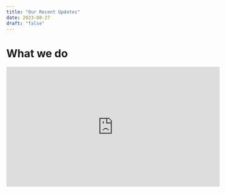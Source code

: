 ```yaml
---
title: "Our Recent Updates"
date: 2023-08-27
draft: "false"
---
```


# What we do


<iframe width="560" height="315" src="https://www.youtube.com/embed/nUGVuRiPQRY?si=pnZYRwnqwN13ArNt" title="YouTube video player" 
frameborder="0" allow="accelerometer; autoplay; clipboard-write; encrypted-media; gyroscope; picture-in-picture; web-share" allowfullscreen></iframe>
